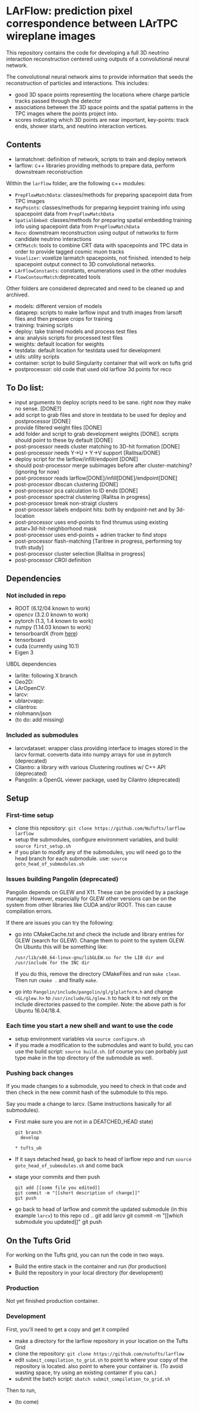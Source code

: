 # LArFlow: prediction pixel correspondence between LArTPC wireplane images

This repository contains the code for developing a full 3D neutrino interaction
reconstruction centered using outputs of a convolutional neural network.

The convolutional neural network aims to provide information
that seeds the reconstruction of particles and interactions.
This includes:

* good 3D space points representing the locations where charge particle tracks passed
through the detector
* associations between the 3D space points and the spatial patterns in
the TPC images where the points project into.
* scores indicating which 3D points are near important, key-points:
  track ends, shower starts, and neutrino interaction vertices.

## Contents

* larmatchnet: definition of network, scripts to train and deploy network
* larflow: c++ libraries providing methods to prepare data, perform downstream reconstruction

Within the `larflow` folder, are the following c++ modules:
* `PrepFlowMatchData`: classes/methods for preparing spacepoint data from TPC images
* `KeyPoints`: classes/methods for preparing keypoint training info using spacepoint data from `PrepFlowMatchData`
* `SpatialEmbed`: classes/methods for preparing spatial embedding training info using spacepoint data from `PrepFlowMatchData`
* `Reco`: downstream reconstruction using output of networks to form candidate neutrino interactions
* `CRTMatch`: tools to combine CRT data with spacepoints and TPC data in order to provide tagged cosmic muon tracks
* `Voxelizer`: voxelize larmatch spacepoints, not finished. intended to help spacepoint output connect to 3D convolutional networks.
* `LArFlowConstants`: constants, enumerations used in the other modules
* `FlowContourMatch`:deprecated tools

Other folders are considered deprecated and need to be cleaned up and archived.

* models: different version of models
* dataprep: scripts to make larflow input and truth images from larsoft files and then prepare crops for training
* training: training scripts
* deploy: take trained models and process test files
* ana: analysis scripts for processed test files
* weights: default location for weights
* testdata: default location for testdata used for development
* utils: utility scripts
* container: script to build Singularity container that will work on tufts grid
* postprocessor: old code that used old larflow 3d points for reco

## To Do list:

* input arguments to deploy scripts need to be sane. right now they make no sense. [DONE?]
* add script to grab files and store in testdata to be used for deploy and postprocessor [DONE]
* provide filtered weight files [DONE]
* add folder and script to grab development weights [DONE]. scripts should point to these by default [DONE]
* post-processor needs cluster matching to 3D-hit formation [DONE]
* post-processor needs Y->U + Y->V support [Ralitsa/DONE]
* deploy script for the larflow/infill/endpoint [DONE]
* should post-processor merge subimages before after cluster-matching? (ignoring for now)
* post-processor reads larflow[DONE]/infill[DONE]/endpoint[DONE]
* post-processor dbscan clustering [DONE]
* post-processor pca calculation to ID ends [DONE]
* post-processor spectral clustering [Ralitsa in progress]
* post-processor break non-straigt clusters 
* post-processor labels endpoint hits: both by endpoint-net and by 3d-location
* post-processor uses end-points to find thrumus using existing astar+3d-hit-neighborhood mask
* post-processor uses end-points + adrien tracker to find stops
* post-processor flash-matching [Taritree in progress, performing toy truth study]
* post-processor cluster selection [Ralitsa in progress]
* post-processor CROI definition

## Dependencies

### Not included in repo

* ROOT (6.12/04 known to work)
* opencv (3.2.0 known to work)
* pytorch (1.3, 1.4 known to work)
* numpy (1.14.03 known to work)
* tensorboardX (from [here](https://github.com/lanpa/tensorboard-pytorch))
* tensorboard
* cuda (currently using 10.1)
* Eigen 3

UBDL dependencies
* larlite: following X branch
* Geo2D:
* LArOpenCV:
* larcv:
* ublarcvapp:
* cilantros:
* nlohmann/json
* (to do: add missing)

### Included as submodules

* larcvdataset: wrapper class providing interface to images stored in the larcv format. converts data into numpy arrays for use in pytorch (deprecated)
* Cilantro: a library with various Clustering routines w/ C++ API (deprecated)
* Pangolin: a OpenGL viewer package, used by Cilantro (deprecated)

## Setup

### First-time setup

* clone this repository: `git clone https://github.com/NuTufts/larflow larflow`
* setup the submodules, configure environment variables, and build: `source first_setup.sh`
* if you plan to modify any of the submodules, you will need go to the head branch for each submodule. use: `source goto_head_of_submodules.sh`

### Issues building Pangolin (deprecated)

Pangolin depends on GLEW and X11. These can be provided by a package manager.
However, especially for GLEW other versions can be on the system from other libraries like CUDA and/or ROOT.
This can cause compilation errors.

If there are issues you can try the following:

* go into CMakeCache.txt and check the include and library entries for GLEW (search for GLEW).
  Change them to point to the system GLEW. On Ubuntu this will be something like:


      /usr/lib/x86_64-linux-gnu/libGLEW.so for the LIB dir and /usr/include for the INC dir


  If you do this, remove the directory CMakeFiles and run `make clean`. Then run `cmake .` and finally `make`.
  
* go into `Pangolin/include/pangolin/gl/glplatform.h` and change `<GL/glew.h>` to `/usr/include/GL/glew.h` to hack it
  to not rely on the include directories passed to the compiler. Note: the above path is for Ubuntu 16.04/18.4.

### Each time you start a new shell and want to use the code
* setup environment variables via `source configure.sh`
* if you made a modification to the submodules and want to build, you can use the build script: `source build.sh`. (of course you can porbably just type make in the top directory of the submodule as well.

### Pushing back changes

If you made changes to a submodule, you need to check in that code and then check in the new commit hash of the submodule to this repo.

Say you made a change to larcv. (Same instructions basically for all submodules).

* First make sure you are not in a DEATCHED_HEAD state)

      git branch
        develop
	`* tufts_ub`
	
* If it says detached head, go back to head of larflow repo and run `source goto_head_of_submodules.sh` and come back
* stage your commits and then push

      git add [[some file you edited]]
      git commit -m "[[short description of change]]"
      git push
* go back to head of larflow and commit the updated submodule (in this example `larcv`) to this repo
      cd ..
      git add larcv
      git commit -m "[[which submodule you updated]]"
      git push

## On the Tufts Grid

For working on the Tufts grid, you can run the code in two ways.

* Build the entire stack in the container and run (for production)
* Build the repository in your local directory (for development)


### Production

Not yet finished production container.

### Development

First, you'll need to get a copy and get it compiled

* make a directory for the larflow repository in your location on the Tufts Grid
* clone the repository: `git clone https://github.com/nutufts/larflow`
* edit `submit_compilation_to_grid.sh` to point to where your copy of the repository is located.
  also point to where your container is. (To avoid wasting space, try using an existing container if you can.)
* submit the batch script: `sbatch submit_compilation_to_grid.sh`

Then to run,

* (to come)
